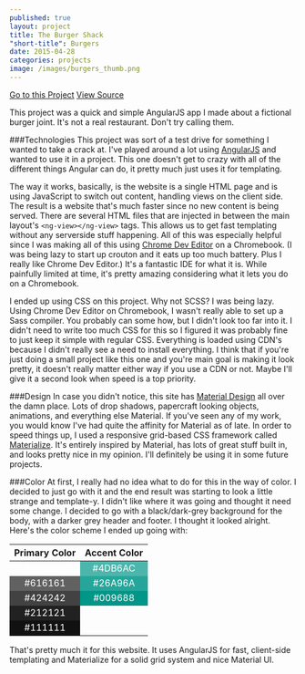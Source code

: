 ```yaml
---
published: true
layout: project
title: The Burger Shack
"short-title": Burgers
date: 2015-04-28
categories: projects
image: /images/burgers_thumb.png
---
```


<div class="portfolio-links">
    <a href="http://kamranpayne.com/burgers/" class="button button-primary">Go to this Project</a>
    <a href="https://github.com/ron953/burgers/" class="button">View Source</a>
</div>

This project was a quick and simple AngularJS app I made about a fictional burger joint. It's not a real restaurant. Don't try calling them. 

###Technologies
This project was sort of a test drive for something I wanted to take a crack at. I've played around a lot using [AngularJS](https://angularjs.org/) and wanted to use it in a project. This one doesn't get to crazy with all of the different things Angular can do, it pretty much just uses it for templating. 

The way it works, basically, is the website is a single HTML page and is using JavaScript to switch out content, handling views on the client side. The result is a website that's much faster since no new content is being served. There are several HTML files that are injected in between the main layout's `<ng-view></ng-view>` tags. This allows us to get fast templating without any serverside stuff happening. All of this was especially helpful since I was making all of this using [Chrome Dev Editor](https://github.com/dart-lang/chromedeveditor) on a Chromebook. (I was being lazy to start up crouton and it eats up too much battery. Plus I really like Chrome Dev Editor.) It's a fantastic IDE for what it is. While painfully limited at time, it's pretty amazing considering what it lets you do on a Chromebook.

I ended up using CSS on this project. Why not SCSS? I was being lazy. Using Chrome Dev Editor on Chromebook, I wasn't really able to set up a Sass compiler. You probably can some how, but I didn't look too far into it. I didn't need to write too much CSS for this so I figured it was probably fine to just keep it simple with regular CSS. Everything is loaded using CDN's because I didn't really see a need to install everything. I think that if you're just doing a small project like this one and you're main goal is making it look pretty, it doesn't really matter either way if you use a CDN or not. Maybe I'll give it a second look when speed is a top priority.

###Design
In case you didn't notice, this site has [Material Design](http://www.google.com/design/spec/material-design/introduction.html) all over the damn place. Lots of drop shadows, papercraft looking objects, animations, and everything else Material. If you've seen any of my work, you would know I've had quite the affinity for Material as of late. In order to speed things up, I used a responsive grid-based CSS framework called [Materialize](http://materializecss.com/). It's entirely inspired by Material, has lots of great stuff built in, and looks pretty nice in my opinion. I'll definitely be using it in some future projects.

###Color
At first, I really had no idea what to do for this in the way of color. I decided to just go with it and the end result was starting to look a little strange and template-y. I didn't like where it was going and thought it need some change. I decided to go with a black/dark-grey background for the body, with a darker grey header and footer. I thought it looked alright. Here's the color scheme I ended up going with:

<table class="kracker-colors">
  <thead>
    <tr>
      <th class="title">Primary Color</th>
      <th class="title">Accent Color</th>
    </tr>
  </thead>
  <tbody>
    <tr>
      <td class="grey-lightest">#9E9E9E</td>
      <td class="teal-lighter">#4DB6AC</td>
    </tr>
    <tr>
      <td class="grey-light">#616161</td>
      <td class="teal">#26A96A</td>
    </tr>
    <tr>
      <td class="grey-medium">#424242</td>
      <td class="teal-darker">#009688</td>
    </tr>
    <tr>
      <td class="grey-dark">#212121</td>
    </tr>
    <tr>
      <td class="grey-darkest">#111111</td>
    </tr>
  </tbody>
</table>
<style>
	.grey-lightest, .grey-light, .grey-medium,
	.grey-dark, .grey-darkest, .teal-lighter, 
	.teal, .teal-darker {
		color: #fff;
		text-align: center;
	}
	
    .grey-lightest { background-color: #9E9E9E; }
    .grey-light { background-color: #616161; }
    .grey-medium { background-color: #424242; }
    .grey-dark { background-color: #212121; }
    .grey-darkest { background-color: #111111; }
    
    .teal-lighter { background-color: #4DB6AC; }
    .teal { background-color: #26A69A; }
    .teal-darker { background-color: #009688; }
</style>

That's pretty much it for this website. It uses AngularJS for fast, client-side templating and Materialize for a solid grid system and nice Material UI.
